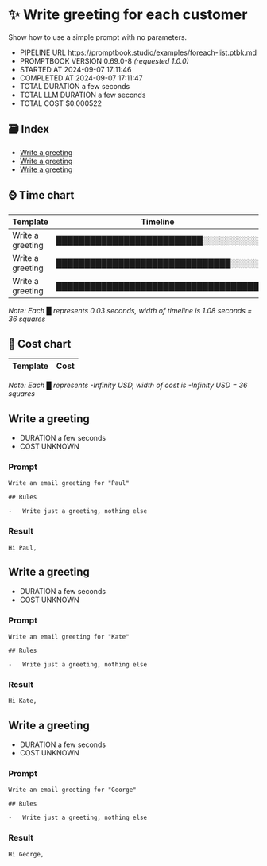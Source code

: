 # ✨ Write greeting for each customer

Show how to use a simple prompt with no parameters.

-   PIPELINE URL https://promptbook.studio/examples/foreach-list.ptbk.md
-   PROMPTBOOK VERSION 0.69.0-8 _(requested 1.0.0)_
-   STARTED AT 2024-09-07 17:11:46
-   COMPLETED AT 2024-09-07 17:11:47
-   TOTAL DURATION a few seconds
-   TOTAL LLM DURATION a few seconds
-   TOTAL COST $0.000522

## 🗃 Index

-   [Write a greeting](#write-a-greeting)
-   [Write a greeting](#write-a-greeting)
-   [Write a greeting](#write-a-greeting)

## ⌚ Time chart

| Template         | Timeline                             |
| ---------------- | ------------------------------------ |
| Write a greeting | ██████████████████████████░░░░░░░░░░ |
| Write a greeting | ███████████████████████████████░░░░░ |
| Write a greeting | ████████████████████████████████████ |

_Note: Each █ represents 0.03 seconds, width of timeline is 1.08 seconds = 36 squares_

## 💸 Cost chart

| Template | Cost |
| -------- | ---- |

_Note: Each █ represents -Infinity USD, width of cost is -Infinity USD = 36 squares_

## Write a greeting

-   DURATION a few seconds
-   COST UNKNOWN

### Prompt

```
Write an email greeting for "Paul"

## Rules

-   Write just a greeting, nothing else
```

### Result

```
Hi Paul,
```

## Write a greeting

-   DURATION a few seconds
-   COST UNKNOWN

### Prompt

```
Write an email greeting for "Kate"

## Rules

-   Write just a greeting, nothing else
```

### Result

```
Hi Kate,
```

## Write a greeting

-   DURATION a few seconds
-   COST UNKNOWN

### Prompt

```
Write an email greeting for "George"

## Rules

-   Write just a greeting, nothing else
```

### Result

```
Hi George,
```

